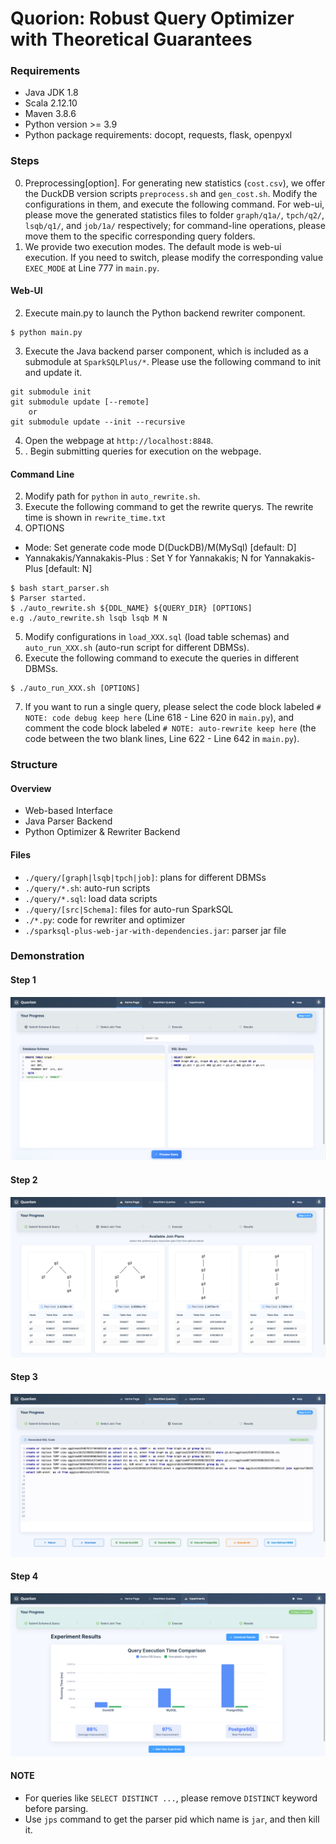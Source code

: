 # Quorion: Robust Query Optimizer with Theoretical Guarantees


### Requirements
- Java JDK 1.8
- Scala 2.12.10
- Maven 3.8.6
- Python version >= 3.9
- Python package requirements: docopt, requests, flask, openpyxl

### Steps
0. Preprocessing[option]. For generating new statistics (`cost.csv`), we offer the DuckDB version scripts `preprocess.sh` and `gen_cost.sh`. Modify the configurations in them, and execute the following command. For web-ui, please move the generated statistics files to folder `graph/q1a/`, `tpch/q2/`, `lsqb/q1/`, and `job/1a/` respectively; for command-line operations, please move them to the specific corresponding query folders.
1. We provide two execution modes. The default mode is web-ui execution. If you need to switch, please modify the corresponding value `EXEC_MODE` at Line 777 in `main.py`.

#### Web-UI
2. Execute main.py to launch the Python backend rewriter component.
```
$ python main.py
```
3. Execute the Java backend parser component, which is included as a submodule at `SparkSQLPlus/*`. Please use the following command to init and update it. 
```
git submodule init
git submodule update [--remote]
    or
git submodule update --init --recursive
```
4. Open the webpage at `http://localhost:8848`.
5. . Begin submitting queries for execution on the webpage.

#### Command Line
2. Modify path for `python` in `auto_rewrite.sh`.
3. Execute the following command to get the rewrite querys. The rewrite time is shown in `rewrite_time.txt`
4. OPTIONS
- Mode: Set generate code mode D(DuckDB)/M(MySql) [default: D]
- Yannakakis/Yannakakis-Plus
: Set Y for Yannakakis; N for Yannakakis-Plus
 [default: N]
```
$ bash start_parser.sh
$ Parser started.
$ ./auto_rewrite.sh ${DDL_NAME} ${QUERY_DIR} [OPTIONS]
e.g ./auto_rewrite.sh lsqb lsqb M N
```
5. Modify configurations in `load_XXX.sql` (load table schemas) and `auto_run_XXX.sh` (auto-run script for different DBMSs). 
6. Execute the following command to execute the queries in different DBMSs.
```
$ ./auto_run_XXX.sh [OPTIONS]
```
7. If you want to run a single query, please select the code block labeled `# NOTE: code debug keep here` (Line 618 - Line 620 in `main.py`), and comment the code block labeled `# NOTE: auto-rewrite keep here` (the code between the two blank lines, Line 622 - Line 642 in `main.py`).

### Structure
#### Overview
- Web-based Interface
- Java Parser Backend
- Python Optimizer \& Rewriter Backend

#### Files
- `./query/[graph|lsqb|tpch|job]`: plans for different DBMSs
- `./query/*.sh`: auto-run scripts
- `./query/*.sql`: load data scripts
- `./query/[src|Schema]`: files for auto-run SparkSQL
- `./*.py`: code for rewriter and optimizer
- `./sparksql-plus-web-jar-with-dependencies.jar`: parser jar file

### Demonstration
#### Step 1
![Step1](1.png "Step 1")
#### Step 2
![Step2](2.png "Step 2")
#### Step 3
![Step3](3.png "Step 3")
#### Step 4
![Step4](4.png "Step 4")

#### NOTE
- For queries like `SELECT DISTINCT ...`, please remove `DISTINCT` keyword before parsing. 
- Use `jps` command to get the parser pid which name is `jar`, and then kill it. 

